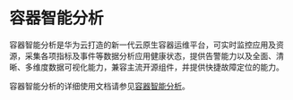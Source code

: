 # 容器智能分析<a name="cce_10_0413"></a>

容器智能分析是华为云打造的新一代云原生容器运维平台，可实时监控应用及资源，采集各项指标及事件等数据分析应用健康状态，提供告警能力以及全面、清晰、多维度数据可视化能力，兼容主流开源组件，并提供快捷故障定位的能力。

容器智能分析的详细使用文档请参见[容器智能分析](https://support.huaweicloud.com/usermanual-ucs/ucs_01_0092.html)。

